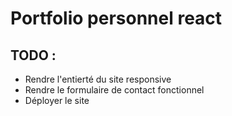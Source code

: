 # Portfolio personnel react

## TODO :
* Rendre l'entierté du site responsive
* Rendre le formulaire de contact fonctionnel
* Déployer le site
